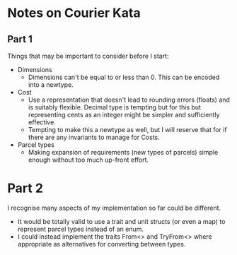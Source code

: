 # Notes on Courier Kata

## Part 1
Things that may be important to consider before I start:
- Dimensions
    - Dimensions can't be equal to or less than 0.
      This can be encoded into a newtype.
- Cost
    - Use a representation that doesn't lead to rounding errors (floats)
      and is suitably flexible.
      Decimal type is tempting but for this but
      representing cents as an integer might be simpler
      and sufficiently effective.
    - Tempting to make this a newtype as well, but I will reserve that
      for if there are any invariants to manage for Costs.
- Parcel types
    - Making expansion of requirements (new types of parcels) simple enough
      without too much up-front effort.
      
# Part 2
I recognise many aspects of my implementation so far could be different.
- It would be totally valid to use a trait and unit structs (or even a map)
  to represent parcel types instead of an enum.
- I could instead implement the traits From<> and TryFrom<> where appropriate
    as alternatives for converting between types.
  